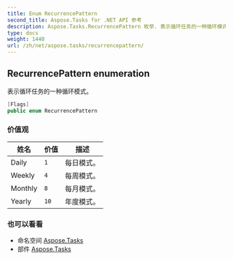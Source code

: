 ```yaml
---
title: Enum RecurrencePattern
second_title: Aspose.Tasks for .NET API 参考
description: Aspose.Tasks.RecurrencePattern 枚举. 表示循环任务的一种循环模式
type: docs
weight: 1440
url: /zh/net/aspose.tasks/recurrencepattern/
---
```

## RecurrencePattern enumeration

表示循环任务的一种循环模式。

```csharp
[Flags]
public enum RecurrencePattern
```

### 价值观

| 姓名 | 价值 | 描述 |
| --- | --- | --- |
| Daily | `1` | 每日模式。 |
| Weekly | `4` | 每周模式。 |
| Monthly | `8` | 每月模式。 |
| Yearly | `10` | 年度模式。 |

### 也可以看看

* 命名空间 [Aspose.Tasks](../../aspose.tasks/)
* 部件 [Aspose.Tasks](../../)



